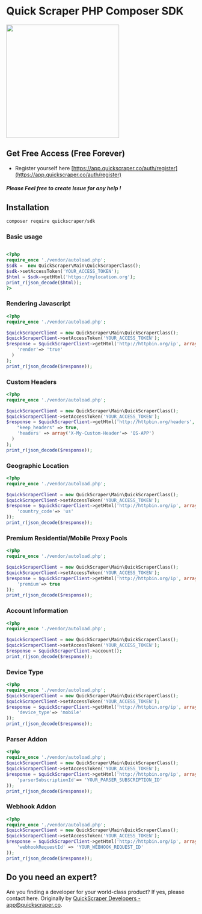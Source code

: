 # Quick Scraper PHP Composer SDK

<img src='https://app.quickscraper.co/assets/images/quick_scraper_logo_3.png' width='300' />


## Get Free Access (Free Forever)

* Register yourself here [https://app.quickscraper.co/auth/register](https://app.quickscraper.co/auth/register)

##### Please Feel free to create Issue for any help !


## Installation

``` bash
composer require quickscraper/sdk
```

### Basic usage


```php

<?php
require_once './vendor/autoload.php';
$sdk =  new QuickScraper\Main\QuickScraperClass();
$sdk->setAccessToken('YOUR_ACCESS_TOKEN');
$html = $sdk->getHtml('https://mylocation.org');
print_r(json_decode($html));
?>
```
### Rendering Javascript

```php
<?php
require_once './vendor/autoload.php';

$quickScraperClient = new QuickScraper\Main\QuickScraperClass();
$quickScraperClient->setAccessToken('YOUR_ACCESS_TOKEN');
$response = $quickScraperClient->getHtml('http://httpbin.org/ip', array(
    'render'=> 'true'
  )
);
print_r(json_decode($response));

```

### Custom Headers

```php
<?php
require_once './vendor/autoload.php';

$quickScraperClient = new QuickScraper\Main\QuickScraperClass();
$quickScraperClient->setAccessToken('YOUR_ACCESS_TOKEN');
$response = $quickScraperClient->getHtml('http://httpbin.org/headers', array(
    "keep_headers" => true,
    'headers' => array('X-My-Custom-Header'=> 'QS-APP')
  )
);
print_r(json_decode($response));

```

### Geographic Location

```php
<?php
require_once './vendor/autoload.php';

$quickScraperClient = new QuickScraper\Main\QuickScraperClass();
$quickScraperClient->setAccessToken('YOUR_ACCESS_TOKEN');
$response = $quickScraperClient->getHtml('http://httpbin.org/ip', array(
    'country_code'=> 'us'
));
print_r(json_decode($response));
```

### Premium Residential/Mobile Proxy Pools

``` php
<?php
require_once './vendor/autoload.php';

$quickScraperClient = new QuickScraper\Main\QuickScraperClass();
$quickScraperClient->setAccessToken('YOUR_ACCESS_TOKEN');
$response = $quickScraperClient->getHtml('http://httpbin.org/ip', array(
    'premium'=> true
));
print_r(json_decode($response));
```

### Account Information

``` php
<?php
require_once './vendor/autoload.php';

$quickScraperClient = new QuickScraper\Main\QuickScraperClass();
$quickScraperClient->setAccessToken('YOUR_ACCESS_TOKEN');
$response = $quickScraperClient->account();
print_r(json_decode($response));
```

### Device Type

``` php
<?php
require_once './vendor/autoload.php';
$quickScraperClient = new QuickScraper\Main\QuickScraperClass();
$quickScraperClient->setAccessToken('YOUR_ACCESS_TOKEN');
$response = $quickScraperClient->getHtml('http://httpbin.org/ip', array(
    'device_type'=> 'mobile'
));
print_r(json_decode($response));
```
### Parser Addon

``` php
<?php
require_once './vendor/autoload.php';
$quickScraperClient = new QuickScraper\Main\QuickScraperClass();
$quickScraperClient->setAccessToken('YOUR_ACCESS_TOKEN');
$response = $quickScraperClient->getHtml('http://httpbin.org/ip', array(
    'parserSubscriptionId'=> 'YOUR_PARSER_SUBSCRIPTION_ID'
));
print_r(json_decode($response));
```
### Webhook Addon

``` php
<?php
require_once './vendor/autoload.php';
$quickScraperClient = new QuickScraper\Main\QuickScraperClass();
$quickScraperClient->setAccessToken('YOUR_ACCESS_TOKEN');
$response = $quickScraperClient->getHtml('http://httpbin.org/ip', array(
    'webhookRequestId' => 'YOUR_WEBHOOK_REQUEST_ID'
));
print_r(json_decode($response));
```

## Do you need an expert?

Are you finding a developer for your world-class product? If yes, please contact here.
Originally by [QuickScraper Developers - app@quickscraper.co](mailto:app@quickscraper.co).
